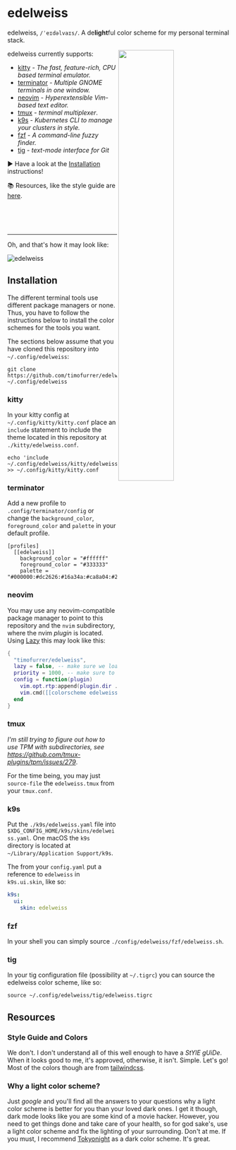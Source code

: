 # edelweiss

edelweiss, `/ˈeɪdəlvaɪs/`. A de**light**ful color scheme for my personal terminal stack.
<br>

<img align="right" width="50%" src="assets/logo_v1.png" />

edelweiss currently supports:

- [kitty](https://sw.kovidgoyal.net/kitty/) - *The fast, feature-rich, CPU based terminal emulator.*
- [terminator](https://github.com/gnome-terminator/terminator) - *Multiple GNOME terminals in one window.*
- [neovim](https://neovim.io/) - *Hyperextensible Vim-based text editor.*
- [tmux](https://github.com/tmux/tmux) - *terminal multiplexer*.
- [k9s](https://k9scli.io/) - *Kubernetes CLI to manage your clusters in style.*
- [fzf](https://github.com/junegunn/fzf) - *A command-line fuzzy finder.*
- [tig](https://jonas.github.io/tig/) - *text-mode interface for Git*

▶️  Have a look at the [Installation](#installation) instructions!

📚 Resources, like the style guide are [here](#resources).

<br><br><br>

***

Oh, and that's how it may look like:

![edelweiss](assets/screenshot.png "edelweiss")

## Installation

The different terminal tools use different package managers or none.
Thus, you have to follow the instructions below to install the color schemes
for the tools you want.

The sections below assume that you have cloned this repository into
`~/.config/edelweiss`:

```shell
git clone https://github.com/timofurrer/edelweiss ~/.config/edelweiss
```

### kitty

In your kitty config at `~/.config/kitty/kitty.conf` place an `include` statement
to include the theme located in this repository at `./kitty/edelweiss.conf`.

```shell
echo 'include ~/.config/edelweiss/kitty/edelweiss.conf' >> ~/.config/kitty/kitty.conf
```

### terminator

Add a new profile to `.config/terminator/config` or change the `background_color`, `foreground_color`
and `palette` in your default profile.

```
[profiles]
  [[edelweiss]]
    background_color = "#ffffff"
    foreground_color = "#333333"
    palette = "#000000:#dc2626:#16a34a:#ca8a04:#2563eb:#db2777:#0891b2:#dddddd:#767676:#f87171:#4ade80:#facc15:#60a5fa:#f472b6:#22d3ee:#ffffff"
```


### neovim

You may use any neovim-compatible package manager to point to this repository and the
`nvim` subdirectory, where the nvim *plugin* is located.
Using [Lazy](https://github.com/folke/lazy.nvim#-plugin-spec) this may look like this:

```lua
{
  "timofurrer/edelweiss",
  lazy = false, -- make sure we load this during startup, because it's the main colorscheme
  priority = 1000, -- make sure to load this before all the other start plugins
  config = function(plugin)
    vim.opt.rtp:append(plugin.dir .. "/nvim")
    vim.cmd([[colorscheme edelweiss]])
  end
}
```

### tmux

*I'm still trying to figure out how to use TPM with subdirectories,
see https://github.com/tmux-plugins/tpm/issues/279*.

For the time being, you may just `source-file` the `edelweiss.tmux`
from your `tmux.conf`.

### k9s

Put the `./k9s/edelweiss.yaml` file into `$XDG_CONFIG_HOME/k9s/skins/edelweiss.yaml`.
One macOS the `k9s` directory is located at `~/Library/Application Support/k9s`.

The from your `config.yaml` put a reference to `edelweiss` in `k9s.ui.skin`, like so:

```yaml
k9s:
  ui:
    skin: edelweiss
```

### fzf

In your shell you can simply source `./config/edelweiss/fzf/edelweiss.sh`.

### tig

In your tig configuration file (possibility at `~/.tigrc`) you can source
the edelweiss color scheme, like so:

```shell
source ~/.config/edelweiss/tig/edelweiss.tigrc
```

## Resources

### Style Guide and Colors

We don't. I don't understand all of this well enough to have a *StYlE gUiDe*.
When it looks good to me, it's approved, otherwise, it isn't. Simple. Let's go!
Most of the colors though are from [tailwindcss](https://tailwindcss.com/docs/customizing-colors).

### Why a light color scheme?

Just *google* and you'll find all the answers to your questions why
a light color scheme is better for you than your loved dark ones.
I get it though, dark mode looks like you are some kind of a movie
hacker. However, you need to get things done and take care of your
health, so for god sake's, use a light color scheme and fix the
lighting of your surrounding. Don't at me.
If you must, I recommend
[Tokyonight](https://github.com/folke/tokyonight.nvim)
as a dark color scheme. It's great.
